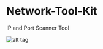 # Network-Tool-Kit
IP and Port Scanner Tool

![alt tag](http://emreovunc.com/projects/NetworkToolKit-v1.jpg)
